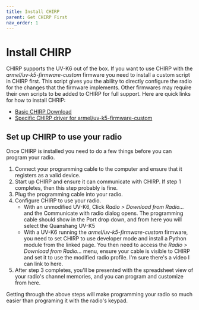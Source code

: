 ```yaml
---
title: Install CHIRP
parent: Get CHIRP First
nav_order: 1
---
```


# Install CHIRP

CHIRP supports the UV-K6 out of the box. If you want to use CHIRP with the *armel/uv-k5-firmware-custom* firmware you need to install a custom script in CHIRP first. This script gives you the ability to directly configure the radio for the changes that the firmware implements. Other firmwares may require their own scripts to be added to CHIRP for full support. Here are quick links for how to install CHRIP:

* [Basic CHIRP Download](https://chirpmyradio.com/projects/chirp/wiki/Download)
* [Specific CHIRP driver for armel/uv-k5-firmware-custom](https://github.com/armel/uv-k5-chirp-driver)

## Set up CHIRP to use your radio

Once CHIRP is installed you need to do a few things before you can program your radio.

1) Connect your programming cable to the computer and ensure that it registers as a valid device.
2) Start up CHIRP and ensure it can communicate with CHIRP. If step 1 completes, then this step probably is fine.
3) Plug the programming cable into your radio.
4) Configure CHIRP to use your radio.
   - With an unmodified UV-K6, Click *Radio > Download from Radio...* and the Communicate with radio dialog opens. The programming cable should show in the Port drop down, and from here you will select the Quanshang UV-K5
   - With a UV-K6 running the *armel/uv-k5-firmware-custom* firmware, you need to set CHIRP to use developer mode and install a Python module from the linked page. You then need to access the *Radio > Download from Radio...* menu, ensure your cable is visible to CHIRP and set it to use the modified radio profile. I'm sure there's a video I can link to here.
5) After step 3 completes, you'll be presented with the spreadsheet view of your radio's channel memories, and you can program and customize from here.

Getting through the above steps will make programming your radio so much easier than programing it with the radio's keypad. 